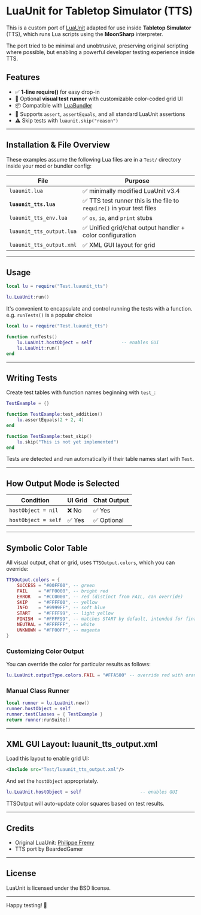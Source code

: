 # LuaUnit for Tabletop Simulator (TTS)

This is a custom port of [LuaUnit](https://github.com/bluebird75/luaunit) adapted for use inside **Tabletop Simulator**
(TTS), which runs Lua scripts using the **MoonSharp** interpreter.

The port tried to be minimal and unobtrusive, preserving original scripting where possible, but enabling a powerful
developer testing experience inside TTS.

## Features

- ✅ **1-line require()** for easy drop-in
- 🎨 Optional **visual test runner** with customizable color-coded grid UI
- 📦 Compatible with [LuaBundler](https://github.com/Spellcaster/lua-bundler)
- 🔁 Supports `assert`, `assertEquals`, and all standard LuaUnit assertions
- ⚠️ Skip tests with `luaunit.skip("reason")`

---

## Installation & File Overview

These examples assume the following Lua files are in a `Test/` directory inside your mod or bundler config:

| File                     | Purpose                                                                            |
|--------------------------|------------------------------------------------------------------------------------|
| `luaunit.lua`            | ✅ minimally modified LuaUnit v3.4                                                  |
| **`luaunit_tts.lua`**    | ✅ TTS test runner this is the file to `require()` in your test files |
| `luaunit_tts_env.lua`    | ✅ `os`, `io`, and `print` stubs                                                    |
| `luaunit_tts_output.lua` | ✅ Unified grid/chat output handler + color configuration                            |
| `luaunit_tts_output.xml` | ✅ XML GUI layout for grid                                                          |

---

## Usage

```lua
local lu = require("Test.luaunit_tts")

lu.LuaUnit:run()
```

It's convenient to encapsulate and control running the tests with a
function. e.g. `runTests()` is a popular choice

```lua
local lu = require("Test.luaunit_tts")

function runTests()
    lu.LuaUnit.hostObject = self           -- enables GUI
    lu.LuaUnit:run()
end
```

---

## Writing Tests

Create test tables with function names beginning with `test_`:

```lua
TestExample = {}

function TestExample:test_addition()
    lu.assertEquals(2 + 2, 4)
end

function TestExample:test_skip()
    lu.skip("This is not yet implemented")
end
```

Tests are detected and run automatically if their table names start with `Test`.

---

## How Output Mode is Selected

| Condition           | UI Grid | Chat Output |
| ------------------- | ------- | ----------- |
| `hostObject = nil`  | ❌ No    | ✅ Yes       |
| `hostObject = self` | ✅ Yes   | ✅ Optional  |

---

## Symbolic Color Table

All visual output, chat or grid, uses `TTSOutput.colors`, which you can override:

```lua
TTSOutput.colors = {
    SUCCESS = "#00FF00", -- green
    FAIL    = "#FF0000", -- bright red
    ERROR   = "#CC0000", -- red (distinct from FAIL, can override)
    SKIP    = "#FFFF00", -- yellow
    INFO    = "#9999FF", -- soft blue
    START   = "#FFFF99", -- light yellow
    FINISH  = "#FFFF99", -- matches START by default, intended for final summary line
    NEUTRAL = "#FFFFFF", -- white
    UNKNOWN = "#FF00FF", -- magenta
}
```

### Customizing Color Output
You can override the color for particular results as follows:

```lua
lu.LuaUnit.outputType.colors.FAIL = "#FFA500" -- override red with orange
```

### Manual Class Runner

```lua
local runner = lu.LuaUnit.new()
runner.hostObject = self
runner.testClasses = { TestExample }
return runner:runSuite()
```

---

## XML GUI Layout: luaunit_tts_output.xml

Load this layout to enable grid UI:

```xml
<Include src="Test/luaunit_tts_output.xml"/>
```
And set the `hostObject` appropriately.
```lua
lu.LuaUnit.hostObject = self                      -- enables GUI
```

TTSOutput will auto-update color squares based on test results.

---

## Credits

- Original LuaUnit: [Philippe Fremy](https://github.com/bluebird75/luaunit)
- TTS port by BeardedGamer

---

## License

LuaUnit is licensed under the BSD license.

---

Happy testing! 🎲
